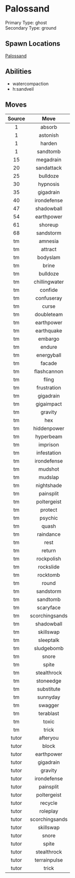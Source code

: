 # Palossand  
Primary Type: ghost  
Secondary Type: ground  
  
## Spawn Locations  
[Palossand](/data/spawn_presets/palossand.md)  
  
## Abilities  
  * watercompaction
  * h:sandveil
  
  
## Moves  
  
| Source | Move |  
|:---:|:---:|  
| 1 | absorb |  
| 1 | astonish |  
| 1 | harden |  
| 1 | sandtomb |  
| 15 | megadrain |  
| 20 | sandattack |  
| 25 | bulldoze |  
| 30 | hypnosis |  
| 35 | gigadrain |  
| 40 | irondefense |  
| 47 | shadowball |  
| 54 | earthpower |  
| 61 | shoreup |  
| 68 | sandstorm |  
| tm | amnesia |  
| tm | attract |  
| tm | bodyslam |  
| tm | brine |  
| tm | bulldoze |  
| tm | chillingwater |  
| tm | confide |  
| tm | confuseray |  
| tm | curse |  
| tm | doubleteam |  
| tm | earthpower |  
| tm | earthquake |  
| tm | embargo |  
| tm | endure |  
| tm | energyball |  
| tm | facade |  
| tm | flashcannon |  
| tm | fling |  
| tm | frustration |  
| tm | gigadrain |  
| tm | gigaimpact |  
| tm | gravity |  
| tm | hex |  
| tm | hiddenpower |  
| tm | hyperbeam |  
| tm | imprison |  
| tm | infestation |  
| tm | irondefense |  
| tm | mudshot |  
| tm | mudslap |  
| tm | nightshade |  
| tm | painsplit |  
| tm | poltergeist |  
| tm | protect |  
| tm | psychic |  
| tm | quash |  
| tm | raindance |  
| tm | rest |  
| tm | return |  
| tm | rockpolish |  
| tm | rockslide |  
| tm | rocktomb |  
| tm | round |  
| tm | sandstorm |  
| tm | sandtomb |  
| tm | scaryface |  
| tm | scorchingsands |  
| tm | shadowball |  
| tm | skillswap |  
| tm | sleeptalk |  
| tm | sludgebomb |  
| tm | snore |  
| tm | spite |  
| tm | stealthrock |  
| tm | stoneedge |  
| tm | substitute |  
| tm | sunnyday |  
| tm | swagger |  
| tm | terablast |  
| tm | toxic |  
| tm | trick |  
| tutor | afteryou |  
| tutor | block |  
| tutor | earthpower |  
| tutor | gigadrain |  
| tutor | gravity |  
| tutor | irondefense |  
| tutor | painsplit |  
| tutor | poltergeist |  
| tutor | recycle |  
| tutor | roleplay |  
| tutor | scorchingsands |  
| tutor | skillswap |  
| tutor | snore |  
| tutor | spite |  
| tutor | stealthrock |  
| tutor | terrainpulse |  
| tutor | trick |  
  
